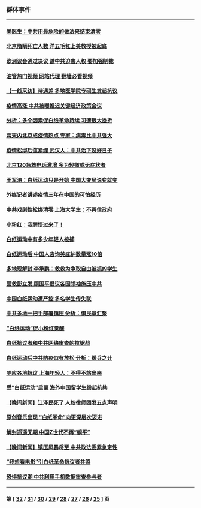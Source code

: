 ### 群体事件
---
#### [美医生：中共用最危险的做法来结束清零](../../pages/ncid279/n13889983.md?12232045) 
#### [北京隐瞒死亡人数 洋五毛杠上美教授被起底](../../pages/ncid279/n13886904.md?12232045) 
#### [欧洲议会通过决议 谴中共迫害人权 要加强制裁](../../pages/ncid279/n13885670.md?12232045) 
#### [油管热门视频 网站代理 翻墙必看视频](http://138.2.39.72:81/youtube.html?epic-marker?12232045)
#### [【一线采访】待遇差 多地医学院专硕生发起抗议](../../pages/ncid279/n13883914.md?12232045) 
#### [疫情高涨 中共被曝推迟关键经济政策会议](../../pages/ncid279/n13884170.md?12232045) 
#### [分析：多个因素促白纸革命持续 习遭很大挫折](../../pages/ncid279/n13872455.md?12232045) 
#### [两天内北京成疫情热点 专家：病毒比中共强大](../../pages/ncid279/n13883440.md?12232045) 
#### [疫情松绑后弦紧绷 武汉人：中共治下没好日子](../../pages/ncid279/n13882348.md?12232045) 
#### [北京120急救电话激增 多为轻微或无症状者](../../pages/ncid279/n13882340.md?12232045) 
#### [王军涛：白纸运动只是开始 中国大变局说变就变](../../pages/ncid279/n13882183.md?12232045) 
#### [外媒记者讲述疫情三年在中国的可怕经历](../../pages/ncid279/n13881853.md?12232045) 
#### [中共戏剧性松绑清零 上海大学生：不再信政府](../../pages/ncid279/n13880836.md?12232045) 
#### [小粉红：我醒悟过来了！](../../pages/ncid279/n13881756.md?12232045) 
#### [白纸运动中有多少年轻人被捕](../../pages/ncid279/n13881065.md?12232045) 
#### [白纸运动后 中国人咨询美庇护数量涨10倍](../../pages/ncid279/n13881172.md?12232045) 
#### [多地现解封 李承鹏：救救为争取自由被抓的学生](../../pages/ncid279/n13876918.md?12232045) 
#### [营救彭立发 顾国平倡议各国领袖施压中共](../../pages/ncid279/n13878701.md?12232045) 
#### [中国白纸运动遭严控 多名学生传失联](../../pages/ncid279/n13878652.md?12232045) 
#### [中共多地一把手部署镇压 分析：惧民意汇聚](../../pages/ncid279/n13878085.md?12232045) 
#### [“白纸运动”促小粉红觉醒](../../pages/ncid279/n13877842.md?12232045) 
#### [白纸抗议者和中共网络审查的拉锯战](../../pages/ncid279/n13877688.md?12232045) 
#### [白纸运动后中共防疫似有放松 分析：缓兵之计](../../pages/ncid279/n13877425.md?12232045) 
#### [响应各地抗议 上海年轻人：不得不站出来](../../pages/ncid279/n13876261.md?12232045) 
#### [受“白纸运动”启蒙 海外中国留学生纷起抗共](../../pages/ncid279/n13876919.md?12232045) 
#### [【晚间新闻】江泽民死了 人权律师团发五点声明](../../pages/ncid279/n13876603.md?12232045) 
#### [原创音乐出现 “白纸革命”向更深层次迈进](../../pages/ncid279/n13876509.md?12232045) 
#### [解封遥遥无期 中国Z世代不再“躺平”](../../pages/ncid279/n13876294.md?12232045) 
#### [【晚间新闻】镇压风暴将至 中共政法委紧急定性](../../pages/ncid279/n13875432.md?12232045) 
#### [“我想看电影”引白纸革命抗议者共鸣](../../pages/ncid279/n13875742.md?12232045) 
#### [恐惧抗议潮 中共利用手机数据审查参与者](../../pages/ncid279/n13875552.md?12232045) 

---
#### 第 [ [32](./32.md?12232045) / [31](./31.md?12232045) / [30](./30.md?12232045) / [29](./29.md?12232045) / [28](./28.md?12232045) / [27](./27.md?12232045) / [26](./26.md?12232045) / [25](./25.md?12232045) ] 页
